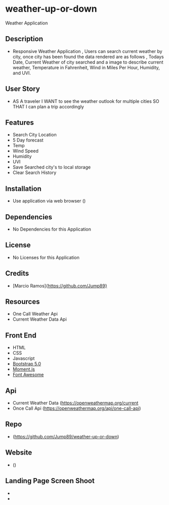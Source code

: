 # weather-up-or-down
Weather Application


## Description 

* Responsive Weather Application , Users can search current weather by city, once city has been found the data rendered are as follows , Todays Date, Current Weather of city searched and a image to describe current weather, Temperature in Fahrenheit, Wind in Miles Per Hour, Humidity, and UVI.

## User Story 

* AS A traveler
I WANT to see the weather outlook for multiple cities
SO THAT I can plan a trip accordingly


## Features

* Search City Location 
* 5 Day forecast
* Temp
* Wind Speed
* Humidity 
* UVI
* Save Searched city's to local storage 
* Clear Search History


## Installation

* Use application via web browser ()

## Dependencies

* No Dependencies for this Application

## License

* No Licenses for this Application 


## Credits 

* [Marcio Ramos]{https://github.com/Jump89}

## Resources 

 * One Call Weather Api 
 * Current Weather Data Api 

## Front End

* HTML
* CSS
* Javascript
* [Bootstrap 5.0](https://getbootstrap.com/)
* [Moment.js](https://momentjs.com/)
* [Font Awesome](https://fontawesome.com/) 


## Api

* Current Weather Data (https://openweathermap.org/current
* Once Call Api (https://openweathermap.org/api/one-call-api)

## Repo

* (https://github.com/Jump89/weather-up-or-down)

## Website

* ()

## Landing Page Screen Shoot

* ![]()
* ![]()